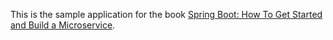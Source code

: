This is the sample application for the book [Spring Boot: How To Get Started and Build a Microservice](https://www.amazon.com/dp/B01MTAEJLR).
